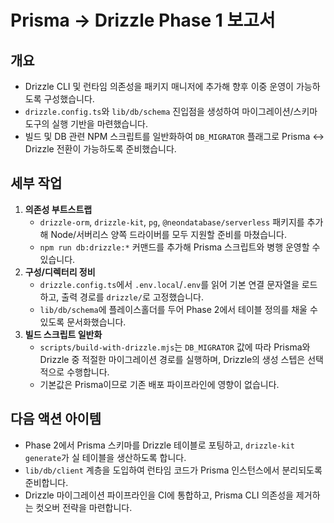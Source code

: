 # Prisma → Drizzle Phase 1 보고서

## 개요
- Drizzle CLI 및 런타임 의존성을 패키지 매니저에 추가해 향후 이중 운영이 가능하도록 구성했습니다.
- `drizzle.config.ts`와 `lib/db/schema` 진입점을 생성하여 마이그레이션/스키마 도구의 실행 기반을 마련했습니다.
- 빌드 및 DB 관련 NPM 스크립트를 일반화하여 `DB_MIGRATOR` 플래그로 Prisma ↔︎ Drizzle 전환이 가능하도록 준비했습니다.

## 세부 작업
1. **의존성 부트스트랩**
   - `drizzle-orm`, `drizzle-kit`, `pg`, `@neondatabase/serverless` 패키지를 추가해 Node/서버리스 양쪽 드라이버를 모두 지원할 준비를 마쳤습니다.
   - `npm run db:drizzle:*` 커맨드를 추가해 Prisma 스크립트와 병행 운영할 수 있습니다.
2. **구성/디렉터리 정비**
   - `drizzle.config.ts`에서 `.env.local`/`.env`를 읽어 기본 연결 문자열을 로드하고, 출력 경로를 `drizzle/`로 고정했습니다.
   - `lib/db/schema`에 플레이스홀더를 두어 Phase 2에서 테이블 정의를 채울 수 있도록 문서화했습니다.
3. **빌드 스크립트 일반화**
   - `scripts/build-with-drizzle.mjs`는 `DB_MIGRATOR` 값에 따라 Prisma와 Drizzle 중 적절한 마이그레이션 경로를 실행하며, Drizzle의 생성 스텝은 선택적으로 수행합니다.
   - 기본값은 Prisma이므로 기존 배포 파이프라인에 영향이 없습니다.

## 다음 액션 아이템
- Phase 2에서 Prisma 스키마를 Drizzle 테이블로 포팅하고, `drizzle-kit generate`가 실 테이블을 생산하도록 합니다.
- `lib/db/client` 계층을 도입하여 런타임 코드가 Prisma 인스턴스에서 분리되도록 준비합니다.
- Drizzle 마이그레이션 파이프라인을 CI에 통합하고, Prisma CLI 의존성을 제거하는 컷오버 전략을 마련합니다.
